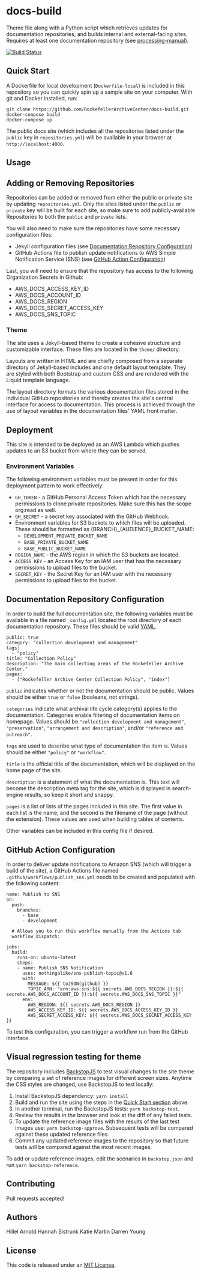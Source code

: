 # docs-build

Theme file along with a Python script which retrieves updates for documentation
repositories, and builds internal and external-facing sites. Requires at
least one documentation repository (see [processing-manual](https://github.com/RockefellerArchiveCenter/processing-manual)).

[![Build Status](https://app.travis-ci.com/RockefellerArchiveCenter/docs-build.svg?branch=base)](https://app.travis-ci.com/RockefellerArchiveCenter/docs-build)

## Quick Start

A Dockerfile for local development (`Dockerfile-local`) is included in this repository so you can quickly spin up a sample site on your computer. With git and Docker installed, run:

    git clone https://github.com/RockefellerArchiveCenter/docs-build.git
    docker-compose build
    docker-compose up

The public docs site (which includes all the repositories listed under the `public`
key in `repositories.yml`) will be available in your browser at `http://localhost:4000`.

## Usage

## Adding or Removing Repositories

Repositories can be added or removed from either the public or private site by
updating `repositories.yml`. Only the sites listed under the `public` or `private`
key will be built for each site, so make sure to add publicly-available Repositories
to both the `public` and `private` lists.

You will also need to make sure the repositories
have some necessary configuration files:
- Jekyll configuration files (see [Documentation Repository Configuration](#documentation-repository-configuration))
- GitHub Actions file to publish update notifications to AWS Simple
Notification Service (SNS) (see [GitHub Action Configuration](#github-action-configuration))

Last, you will need to ensure that the repository has access to the following
Organization Secrets in Github:
- AWS_DOCS_ACCESS_KEY_ID
- AWS_DOCS_ACCOUNT_ID
- AWS_DOCS_REGION
- AWS_DOCS_SECRET_ACCESS_KEY
- AWS_DOCS_SNS_TOPIC


### Theme

The site uses a Jekyll-based theme to create a cohesive structure and
customizable interface. These files are located in the `theme/` directory.

Layouts are written in HTML and are chiefly composed from a separate directory
of Jekyll-based includes and one default layout template. They are styled with
both Bootstrap and custom CSS and are rendered with the Liquid template language.

The layout directory formats the various documentation files stored in the
individual GitHub repositories and thereby creates the site's central interface for access to documentation. This process is achieved through the use of layout variables in the documentation files' YAML front matter.

## Deployment

This site is intended to be deployed as an AWS Lambda which pushes updates
to an S3 bucket from where they can be served.

### Environment Variables

The following environment variables must be present in order for this deployment pattern to work effectively:
- `GH_TOKEN` - a GitHub Personal Access Token which has the necessary permissions
  to clone private repositories. Make sure this  has the scope org:read as well.
- `GH_SECRET` - a secret key associated with the GitHub Webhook.
- Environment variables for S3 buckets to which files will be uploaded. These
  should be formatted as {BRANCH}_{AUDIENCE}_BUCKET_NAME:
  - `DEVELOPMENT_PRIVATE_BUCKET_NAME`
  - `BASE_PRIVATE_BUCKET_NAME`
  - `BASE_PUBLIC_BUCKET_NAME`
- `REGION_NAME` - the AWS region in which the S3 buckets are located.
- `ACCESS_KEY` - an Access Key for an IAM user that has the necessary permissions to upload files to the bucket.
- `SECRET_KEY` - the Secret Key for an IAM user with the necessary permissions to upload files to the bucket.

## Documentation Repository Configuration

In order to build the full documentation site, the following variables must be
available in a file named `_config.yml` located the root directory of each
documentation repository. These files should be valid [YAML](http://yaml.org).

    public: true
    category: "collection development and management"
    tags:
      - "policy"
    title: "Collection Policy"
    description: "The main collecting areas of the Rockefeller Archive Center."
    pages:
      - ["Rockefeller Archive Center Collection Policy", "index"]

`public` indicates whether or not the documentation should be public. Values
should be either `true` or `false` (booleans, not strings).

`categories` indicate what archival life cycle category(s) applies to the documentation. Categories enable filtering of documentation items on homepage. Values should be `"collection development and management"`, `"preservation"`, `"arrangement and description"`, and/or `"reference and outreach"`.

`tags` are used to describe what type of documentation the item is. Values should be either `"policy"` or `"workflow"`.

`title` is the official title of the documentation, which will be displayed on
the home page of the site.

`description` is a statement of what the documentation is. This text will become the description meta tag for the site, which is displayed in search-engine results, so keep it short and snappy.

`pages` is a list of lists of the pages included in this site. The first value
in each list is the name, and the second is the filename of the page (without the
extension). These values are used when building tables of contents.

Other variables can be included in this config file if desired.

## GitHub Action Configuration
In order to deliver update notifications to Amazon SNS (which will trigger a build of the site), a GitHub Actions file named `.github/workflows/publish_sns.yml` needs to be created and populated with the following content:

```
name: Publish to SNS
on:
  push:
    branches:
      - base
      - development

  # Allows you to run this workflow manually from the Actions tab
  workflow_dispatch:

jobs:
  build:
    runs-on: ubuntu-latest
    steps:
    - name: Publish SNS Notification
      uses: nothingalike/sns-publish-topic@v1.6
      with:
        MESSAGE: ${{ toJSON(github) }}
        TOPIC_ARN: "arn:aws:sns:${{ secrets.AWS_DOCS_REGION }}:${{ secrets.AWS_DOCS_ACCOUNT_ID }}:${{ secrets.AWS_DOCS_SNS_TOPIC }}"
      env:
        AWS_REGION: ${{ secrets.AWS_DOCS_REGION }}
        AWS_ACCESS_KEY_ID: ${{ secrets.AWS_DOCS_ACCESS_KEY_ID }}
        AWS_SECRET_ACCESS_KEY: ${{ secrets.AWS_DOCS_SECRET_ACCESS_KEY }}
```

To test this configuration, you can trigger a workflow run from the GitHub interface.

## Visual regression testing for theme

The repository includes [BackstopJS](https://github.com/garris/BackstopJS) to test visual changes to the site theme by comparing a set of reference images for different screen sizes. Anytime the CSS styles are changed, use BackstopJS to test locally:

1. Install BackstopJS dependency: `yarn install`
2. Build and run the site using the steps in the [Quick Start section](#quick-start) above.
3. In another terminal, run the BackstopJS tests: `yarn backstop-test`.
4. Review the results in the browser and look at the diff of any failed tests.
5. To update the reference image files with the results of the last test images use: `yarn backstop-approve`. Subsequent tests will be compared against these updated reference files.
6. Commit any updated reference images to the repository so that future tests will be compared against the most recent images.

To add or update reference images, edit the scenarios in `backstop.json` and run `yarn backstop-reference`.

## Contributing

Pull requests accepted!

## Authors

Hillel Arnold
Hannah Sistrunk
Katie Martin
Darren Young

## License

This code is released under an [MIT License](LICENSE).
